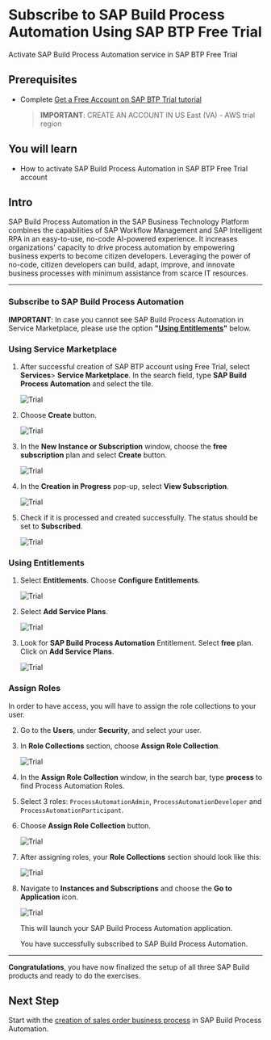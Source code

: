 
# Subscribe to SAP Build Process Automation Using SAP BTP Free Trial
<!-- description --> Activate SAP Build Process Automation service in SAP BTP Free Trial

## Prerequisites
  - Complete [Get a Free Account on SAP BTP Trial tutorial](hcp-create-trial-account)
    > **IMPORTANT**: CREATE AN ACCOUNT IN US East (VA) - AWS trial region

## You will learn
  - How to activate SAP Build Process Automation in SAP BTP Free Trial account

## Intro
SAP Build Process Automation in the SAP Business Technology Platform combines the capabilities of SAP Workflow Management and SAP Intelligent RPA in an easy-to-use, no-code AI-powered experience. It increases organizations' capacity to drive process automation by empowering business experts to become citizen developers. Leveraging the power of no-code, citizen developers can build, adapt, improve, and innovate business processes with minimum assistance from scarce IT resources.

---

### Subscribe to SAP Build Process Automation

**IMPORTANT**: In case you cannot see SAP Build Process Automation in Service Marketplace, please use the option **"[Using Entitlements](/exercises/0_Setup_Trial_Landscape/3_spa-subscribe-free-trial/spa-subscribe-free-trial.md#using-entitlements)"** below.

### Using Service Marketplace

1. After successful creation of SAP BTP account using Free Trial, select **Services**> **Service Marketplace**. In the search field, type **SAP Build Process Automation** and select the tile.

    ![Trial](001.png)

2. Choose **Create** button.

    ![Trial](002.png)

3.  In the **New Instance or Subscription** window, choose the **free subscription** plan and select **Create** button.

    ![Trial](003freeplan.png)

4. In the **Creation in Progress** pop-up, select **View Subscription**.

    ![Trial](003creation.png)

5. Check if it is processed and created successfully. The status should be set to **Subscribed**.

    ![Trial](004freeplan.png)


### Using Entitlements 

1. Select **Entitlements**. Choose **Configure Entitlements**. 

    ![Trial](050.png)

2. Select **Add Service Plans**.

    ![Trial](051.png)

3. Look for **SAP Build Process Automation** Entitlement. Select **free** plan. Click on **Add Service Plans**.

    ![Trial](052.png)



### Assign Roles

In order to have access, you will have to assign the role collections to your user. 
   
2. Go to the **Users**, under **Security**, and select your user.

3. In **Role Collections** section, choose **Assign Role Collection**.

    ![Trial](005.png)

4. In the **Assign Role Collection** window, in the search bar, type **process** to find Process Automation Roles.

5. Select 3 roles: `ProcessAutomationAdmin`, `ProcessAutomationDeveloper` and `ProcessAutomationParticipant`.

6. Choose **Assign Role Collection** button.

    ![Trial](006.png)   

7. After assigning roles, your **Role Collections** section should look like this:

    ![Trial](007.png)

8. Navigate to **Instances and Subscriptions** and choose the **Go to Application** icon.

    ![Trial](008.png)

    This will launch your SAP Build Process Automation application.

    You have successfully subscribed to SAP Build Process Automation.
   

---
**Congratulations**, you have now finalized the setup of all three SAP Build products and ready to do the exercises.

## Next Step
Start with the [creation of sales order business process](/exercises/1_Build_Process_Automation/1_1_spa-academy-salesorder/spa-academy-salesorder.md) in SAP Build Process Automation.